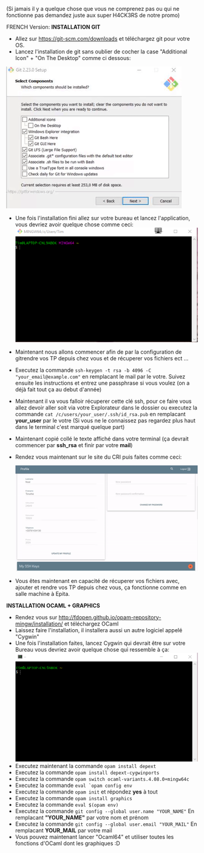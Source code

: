 (Si jamais il y a quelque chose que vous ne comprenez pas ou qui ne fonctionne pas demandez juste aux super H4CK3RS de notre promo)

FRENCH Version:
**INSTALLATION GIT**
 - Allez sur https://git-scm.com/downloads et téléchargez git pour votre OS.
 - Lancez l'installation de git sans oublier de cocher la case "Additional Icon" + "On The Desktop" comme ci dessous:
    
![](img/git-setup.gif)
   
- Une fois l'installation fini allez sur votre bureau et lancez l'application, vous devriez avoir quelque chose comme ceci:
![](img/desktop.png)
- Maintenant nous allons commencer  afin de par la configuration de gitrendre vos TP depuis chez vous et de récuperer vos fichiers ect ...
- Executez la commande ```ssh-keygen -t rsa -b 4096 -C "your_email@example.com"``` en remplacant le mail par le votre. Suivez ensuite les instructions et entrez une passphrase si vous voulez (on a déjà fait tout ça au debut d'année)
- Maintenant il va vous falloir récuperer cette clé ssh, pour ce faire vous allez devoir aller soit via votre Explorateur dans le dossier ou executez la commande ```cat /c/users/your_user/.ssh/id_rsa.pub``` en remplacant **your_user** par le votre (Si vous ne le connaissez pas regardez plus haut dans le terminal c'est marqué quelque part)
- Maintenant copié collé le texte affiché dans votre terminal (ça devrait commencer par **ssh_rsa** et finir par votre **mail**)
- Rendez vous maintenant sur le site du CRI puis faites comme ceci:
   
   ![](img/ssh-cri.gif)
      
- Vous êtes maintenant en capacité de récuperer vos fichiers avec, ajouter et rendre vos TP depuis chez vous, ça fonctionne comme en salle machine à Epita.

**INSTALLATION OCAML + GRAPHICS**
 - Rendez vous sur http://fdopen.github.io/opam-repository-mingw/installation/ et téléchargez OCaml
 - Laissez faire l'installation, il installera aussi un autre logiciel appelé "Cygwin"
 - Une fois l'installation faites, lancez Cygwin qui devrait être sur votre Bureau vous devriez avoir quelque chose qui ressemble à ça:
    ![](img/cygwin.png)
  - Executez maintenant la commande ```opam install depext```
 - Executez la commande ```opam install depext-cygwinports```
 - Executez la commande ```opam switch ocaml-variants.4.08.0+mingw64c```
 - Executez la commande ```eval `opam config env```
 - Executez la commande ```opam init``` et répondez **yes** à tout
 - Executez la commande ```opam install graphics```
 - Executez la commande ```eval $(opam env)```
 - Executez la commande ```git config --global user.name "YOUR_NAME"``` En remplacant **"YOUR_NAME"** par votre nom et prénom
 - Executez la commande ```git config --global user.email "YOUR_MAIL"``` En remplacant **YOUR_MAIL** par votre mail
 - Vous pouvez maintenant lancer "Ocaml64" et utiliser toutes les fonctions d'OCaml dont les graphiques :D
